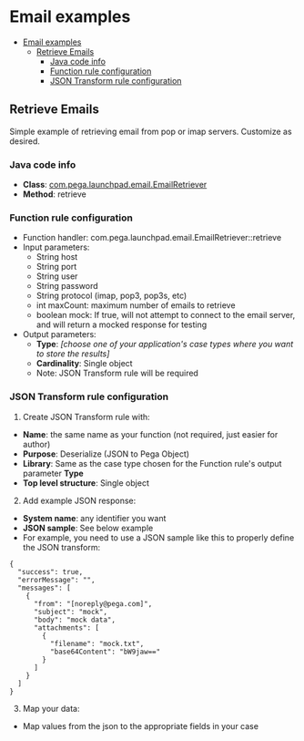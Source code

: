 # Email examples

<!-- TOC -->
* [Email examples](#email-examples)
  * [Retrieve Emails](#retrieve-emails)
    * [Java code info](#java-code-info)
    * [Function rule configuration](#function-rule-configuration)
    * [JSON Transform rule configuration](#json-transform-rule-configuration)
<!-- TOC -->

## Retrieve Emails

Simple example of retrieving email from pop or imap servers. Customize as desired.

### Java code info
- **Class**: [com.pega.launchpad.email.EmailRetriever](src/main/java/com/pega/launchpad/email/EmailRetriever.java)
- **Method**: retrieve

### Function rule configuration

- Function handler: com.pega.launchpad.email.EmailRetriever::retrieve
- Input parameters:
    - String host
    - String port
    - String user
    - String password
    - String protocol (imap, pop3, pop3s, etc)
    - int maxCount: maximum number of emails to retrieve
    - boolean mock: If true, will not attempt to connect to the email server, and will return a mocked response for testing
- Output parameters:
    - **Type**: *[choose one of your application's case types where you want to store the results]*
    - **Cardinality**: Single object
    - Note: JSON Transform rule will be required

### JSON Transform rule configuration

1. Create JSON Transform rule with:
- **Name**: the same name as your function (not required, just easier for author)
- **Purpose**: Deserialize (JSON to Pega Object)
- **Library**: Same as the case type chosen for the Function rule's output parameter **Type**
- **Top level structure**: Single object
2. Add example JSON response:
- **System name**: any identifier you want
- **JSON sample**: See below example
- For example, you need to use a JSON sample like this to properly define the JSON transform:
```
{
  "success": true,
  "errorMessage": "",
  "messages": [
    {
      "from": "[noreply@pega.com]",
      "subject": "mock",
      "body": "mock data",
      "attachments": [
        {
          "filename": "mock.txt",
          "base64Content": "bW9jaw=="
        }
      ]
    }
  ]
}
```
3. Map your data:
- Map values from the json to the appropriate fields in your case
  
